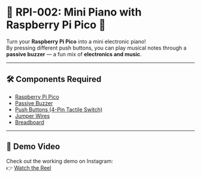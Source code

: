 # 🎹 RPI-002: Mini Piano with Raspberry Pi Pico 🎹  

Turn your **Raspberry Pi Pico** into a mini electronic piano!  
By pressing different push buttons, you can play musical notes through a **passive buzzer** — a fun mix of **electronics and music**.  

---

## 🛠️ Components Required  

- [Raspberry Pi Pico](https://robocraze.com/products/raspberry-pi-pico-h-pico-with-headers-soldered?_pos=1&_sid=a2f928871&_ss=r)  
- [Passive Buzzer](https://robocraze.com/products/passive-buzzer-module?_pos=1&_psq=passive+buzzer&_ss=e&_v=1.0)  
- [Push Buttons (4-Pin Tactile Switch)](https://robocraze.com/products/4-pins-dip-momentary-square-tactile-push-button-switch-10-pieces-6x6x5mm?_pos=1&_sid=08188e982&_ss=r)  
- [Jumper Wires](https://robocraze.com/products/f2m-jumper-wires-20cm-40pcs?_pos=1&_sid=cbc69597b&_ss=r)  
- [Breadboard](https://robocraze.com/products/breadboard?_pos=3&_psq=breadboard&_ss=e&_v=1.0)  

---

## 🎥 Demo Video  
Check out the working demo on Instagram:  
👉 [Watch the Reel](https://www.instagram.com/reel/DNf1w5Iz2QP/?igsh=bW9iOXVudDE1aHZm)  


